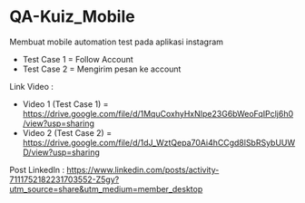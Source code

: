 # QA-Kuiz_Mobile

Membuat mobile automation test pada aplikasi instagram
* Test Case 1 = Follow Account
* Test Case 2 = Mengirim pesan ke account

Link Video : 
- Video 1 (Test Case 1) = https://drive.google.com/file/d/1MquCoxhyHxNIpe23G6bWeoFqIPclj6h0/view?usp=sharing
- Video 2 (Test Case 2) = https://drive.google.com/file/d/1dJ_WztQepa70Ai4hCCgd8lSbRSybUUWD/view?usp=sharing

Post LinkedIn : https://www.linkedin.com/posts/activity-7111752182231703552-Z5gy?utm_source=share&utm_medium=member_desktop

